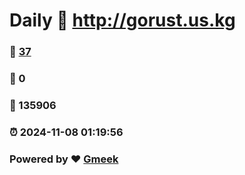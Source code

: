 # Daily :link: http://gorust.us.kg 
### :page_facing_up: [37](http://gorust.us.kg/tag.html) 
### :speech_balloon: 0 
### :hibiscus: 135906 
### :alarm_clock: 2024-11-08 01:19:56 
### Powered by :heart: [Gmeek](https://github.com/Meekdai/Gmeek)
